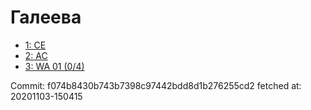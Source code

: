 # Галеева
- [1: CE](1.md)
- [2: AC](2.md)
- [3: WA 01 (0/4)](3.md)

Commit: f074b8430b743b7398c97442bdd8d1b276255cd2
 fetched at: 20201103-150415
